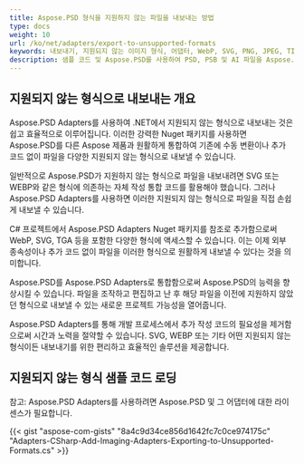 ```yaml
---
title: Aspose.PSD 형식을 지원하지 않는 파일을 내보내는 방법
type: docs
weight: 10
url: /ko/net/adapters/export-to-unsupported-formats
keywords: 내보내기, 지원되지 않는 이미지 형식, 어댑터, WebP, SVG, PNG, JPEG, TIFF, GIF, BMP
description: 샘플 코드 및 Aspose.PSD를 사용하여 PSD, PSB 및 AI 파일을 Aspose.PSD가 지원하지 않는 형식으로 내보내는 방법에 대한 설명
---
```


## 지원되지 않는 형식으로 내보내는 개요

Aspose.PSD Adapters를 사용하여 .NET에서 지원되지 않는 형식으로 내보내는 것은 쉽고 효율적으로 이루어집니다. 이러한 강력한 Nuget 패키지를 사용하면 Aspose.PSD를 다른 Aspose 제품과 원활하게 통합하여 기존에 수동 변환이나 추가 코드 없이 파일을 다양한 지원되지 않는 형식으로 내보낼 수 있습니다.

일반적으로 Aspose.PSD가 지원하지 않는 형식으로 파일을 내보내려면 SVG 또는 WEBP와 같은 형식에 의존하는 자체 작성 통합 코드를 활용해야 했습니다. 그러나 Aspose.PSD Adapters를 사용하면 이러한 지원되지 않는 형식으로 파일을 직접 손쉽게 내보낼 수 있습니다.

C# 프로젝트에서 Aspose.PSD Adapters Nuget 패키지를 참조로 추가함으로써 WebP, SVG, TGA 등을 포함한 다양한 형식에 액세스할 수 있습니다. 이는 이제 외부 종속성이나 추가 코드 없이 파일을 이러한 형식으로 원활하게 내보낼 수 있다는 것을 의미합니다.

Aspose.PSD를 Aspose.PSD Adapters로 통합함으로써 Aspose.PSD의 능력을 향상시킬 수 있습니다. 파일을 조작하고 편집하고 난 후 해당 파일을 이전에 지원하지 않았던 형식으로 내보낼 수 있는 새로운 프로젝트 가능성을 열어줍니다.

Aspose.PSD Adapters를 통해 개발 프로세스에서 추가 작성 코드의 필요성을 제거함으로써 시간과 노력을 절약할 수 있습니다. SVG, WEBP 또는 기타 어떤 지원되지 않는 형식이든 내보내기를 위한 편리하고 효율적인 솔루션을 제공합니다.

## 지원되지 않는 형식 샘플 코드 로딩

참고: Aspose.PSD Adapters를 사용하려면 Aspose.PSD 및 그 어댑터에 대한 라이센스가 필요합니다.

{{< gist "aspose-com-gists" "8a4c9d34ce856d1642fc7c0ce974175c" "Adapters-CSharp-Add-Imaging-Adapters-Exporting-to-Unsupported-Formats.cs" >}}

